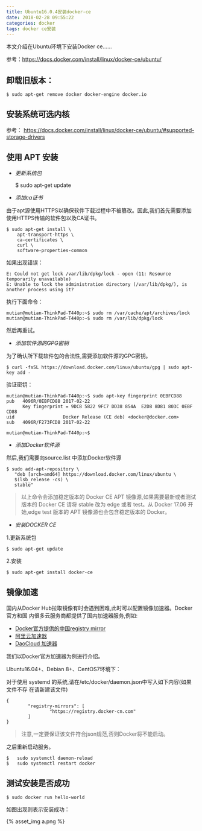 ```yaml
---
title: Ubuntu16.0.4安装docker-ce
date: 2018-02-28 09:55:22
categories: docker
tags: docker ce安装
---
```


本文介绍在Ubuntu环境下安装Docker ce……

参考：https://docs.docker.com/install/linux/docker-ce/ubuntu/

##  卸载旧版本：

    $ sudo apt-get remove docker docker-engine docker.io

## 安装系统可选内核

参考：
https://docs.docker.com/install/linux/docker-ce/ubuntu/#supported-storage-drivers

## 使用 APT 安装

- *更新系统包*


    $ sudo apt-get update
    
    
- *添加ca证书*

由于apt源使用HTTPS以确保软件下载过程中不被篡改。因此,我们首先需要添加使用HTTPS传输的软件包以及CA证书。

    
    $ sudo apt-get install \
        apt-transport-https \
        ca-certificates \
        curl \
        software-properties-common    
   
如果出现错误：

    E: Could not get lock /var/lib/dpkg/lock - open (11: Resource temporarily unavailable)
    E: Unable to lock the administration directory (/var/lib/dpkg/), is another process using it?

执行下面命令：

    mutian@mutian-ThinkPad-T440p:~$ sudo rm /var/cache/apt/archives/lock
    mutian@mutian-ThinkPad-T440p:~$ sudo rm /var/lib/dpkg/lock 
    
然后再重试。


- *添加软件源的GPG密钥*

为了确认所下载软件包的合法性,需要添加软件源的GPG密钥。

    $ curl -fsSL https://download.docker.com/linux/ubuntu/gpg | sudo apt-key add -
    

验证密钥：

    mutian@mutian-ThinkPad-T440p:~$ sudo apt-key fingerprint 0EBFCD88
    pub   4096R/0EBFCD88 2017-02-22
          Key fingerprint = 9DC8 5822 9FC7 DD38 854A  E2D8 8D81 803C 0EBF CD88
    uid                  Docker Release (CE deb) <docker@docker.com>
    sub   4096R/F273FCD8 2017-02-22
    
    mutian@mutian-ThinkPad-T440p:~$ 


- *添加Docker软件源* 

然后,我们需要向source.list	中添加Docker软件源

    $ sudo add-apt-repository \
       "deb [arch=amd64] https://download.docker.com/linux/ubuntu \
       $(lsb_release -cs) \
       stable"
       
>以上命令会添加稳定版本的	Docker	CE	APT	镜像源,如果需要最新或者测试版本的
Docker	CE	请将	stable	改为	edge	或者	test。从	Docker	17.06	开始,edge	test	版本的
APT	镜像源也会包含稳定版本的	Docker。 

- *安装DOCKER CE*

1.更新系统包

    $ sudo apt-get update
    
2.安装

    $ sudo apt-get install docker-ce    


## 镜像加速
      
国内从Docker	Hub拉取镜像有时会遇到困难,此时可以配置镜像加速器。Docker	官方和国
内很多云服务商都提供了国内加速器服务,例如:   

- [Docker官方提供的中国registry mirror](https://docs.docker.com/registry/recipes/mirror/#use-case-the-china-registry-mirror)
- [阿里云加速器](https://cr.console.aliyun.com/#/accelerator)
- [DaoCloud	加速器](https://www.daocloud.io/mirror#accelerator-doc) 

我们以Docker官方加速器为例进行介绍。

Ubuntu16.04+、Debian	8+、CentOS7环境下：

对于使用	systemd	的系统,请在/etc/docker/daemon.json中写入如下内容(如果文件不存
在请新建该文件)

    {
    		"registry-mirrors":	[
    				"https://registry.docker-cn.com"
    		]
    }
    
>注意,一定要保证该文件符合json规范,否则Docker将不能启动。 

之后重新启动服务。

    $	sudo systemctl daemon-reload
    $	sudo systemctl restart docker
    

## 测试安装是否成功

    $ sudo docker run hello-world
    

如图出现则表示安装成功：

{% asset_img a.png %}    
    
           